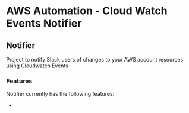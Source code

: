# AWS Automation - Cloud Watch Events Notifier

## Notifier
Project to notify Slack users of changes to your AWS account resources using Cloudwatch Events

### Features
Notifier currently has the following features:

- 
